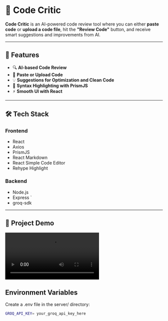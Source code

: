 # 🧠 Code Critic

**Code Critic** is an AI-powered code review tool where you can either **paste code** or **upload a code file**, hit the **"Review Code"** button, and receive smart suggestions and improvements from AI.

---

## 🚀 Features

- 🔍 **AI-based Code Review**
- 📄 **Paste or Upload Code**
- 💡 **Suggestions for Optimization and Clean Code**
- 🎨 **Syntax Highlighting with PrismJS**
- ⚡ **Smooth UI with React**

---

## 🛠️ Tech Stack

### Frontend

- React
- Axios
- PrismJS
- React Markdown
- React Simple Code Editor
- Rehype Highlight

### Backend

- Node.js
- Express `
- groq-sdk

---

## 📸 Project Demo

<video controls src="Demo.mp4" title="Code Critic Demo"></video>

## Environment Variables

Create a .env file in the server/ directory:

```bash
GROQ_API_KEY= your_groq_api_key_here
```
